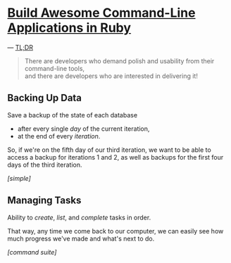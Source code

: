 # [Build Awesome Command-Line Applications in Ruby](http://pragprog.com/book/dccar)
&mdash; [TL;DR](http://awesome-cli-ruby.heroku.com/)

> There are developers who demand polish and usability from their command-line tools,  
> and there are developers who are interested in delivering it!

## Backing Up Data 

Save a backup of the state of each database

 - after every single *day* of the current iteration,
 - at the end of every *iteration*. 

So, if we're on the fifth day of our third iteration, we want to be able to access a backup for iterations 1 and 2, as well as backups for the first four days of the third iteration.

*[simple]*

## Managing Tasks 

Ability to *create*, *list*, and *complete* tasks in order. 

That way, any time we come back to our computer, we can easily see how much progress we've made and what's next to do.

*[command suite]*
